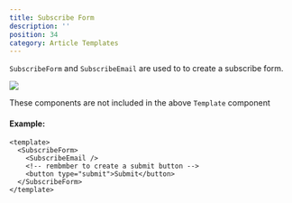 ```yaml
---
title: Subscribe Form
description: ''
position: 34
category: Article Templates
---
```


`SubscribeForm` and `SubscribeEmail` are used to to create a subscribe form.

![](/Blocks/ArticleTemplates_1.png)

<alert Type="info">

These components are not included in the above `Template` component

</alert>

#### Example:

```vue
<template>
  <SubscribeForm>
    <SubscribeEmail />
    <!-- rembmber to create a submit button -->
    <button type="submit">Submit</button>
  </SubscribeForm>
</template>
```
